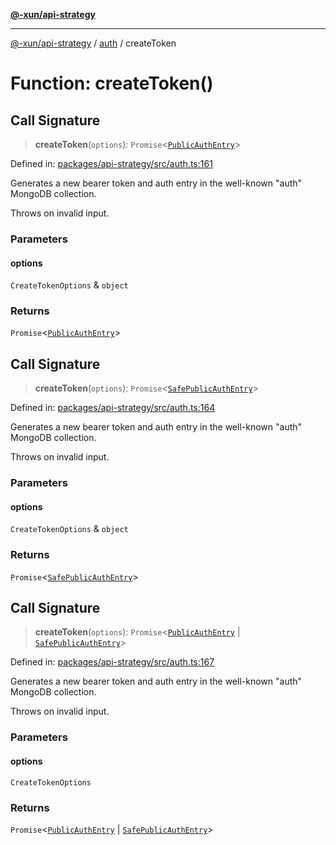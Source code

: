 [**@-xun/api-strategy**](../../README.md)

***

[@-xun/api-strategy](../../README.md) / [auth](../README.md) / createToken

# Function: createToken()

## Call Signature

> **createToken**(`options`): `Promise`\<[`PublicAuthEntry`](../types/type-aliases/PublicAuthEntry.md)\>

Defined in: [packages/api-strategy/src/auth.ts:161](https://github.com/Xunnamius/api-utils/blob/b785d9e67ba769b2480f64a9690c2911fb596cf7/packages/api-strategy/src/auth.ts#L161)

Generates a new bearer token and auth entry in the well-known "auth" MongoDB
collection.

Throws on invalid input.

### Parameters

#### options

`CreateTokenOptions` & `object`

### Returns

`Promise`\<[`PublicAuthEntry`](../types/type-aliases/PublicAuthEntry.md)\>

## Call Signature

> **createToken**(`options`): `Promise`\<[`SafePublicAuthEntry`](../types/type-aliases/SafePublicAuthEntry.md)\>

Defined in: [packages/api-strategy/src/auth.ts:164](https://github.com/Xunnamius/api-utils/blob/b785d9e67ba769b2480f64a9690c2911fb596cf7/packages/api-strategy/src/auth.ts#L164)

Generates a new bearer token and auth entry in the well-known "auth" MongoDB
collection.

Throws on invalid input.

### Parameters

#### options

`CreateTokenOptions` & `object`

### Returns

`Promise`\<[`SafePublicAuthEntry`](../types/type-aliases/SafePublicAuthEntry.md)\>

## Call Signature

> **createToken**(`options`): `Promise`\<[`PublicAuthEntry`](../types/type-aliases/PublicAuthEntry.md) \| [`SafePublicAuthEntry`](../types/type-aliases/SafePublicAuthEntry.md)\>

Defined in: [packages/api-strategy/src/auth.ts:167](https://github.com/Xunnamius/api-utils/blob/b785d9e67ba769b2480f64a9690c2911fb596cf7/packages/api-strategy/src/auth.ts#L167)

Generates a new bearer token and auth entry in the well-known "auth" MongoDB
collection.

Throws on invalid input.

### Parameters

#### options

`CreateTokenOptions`

### Returns

`Promise`\<[`PublicAuthEntry`](../types/type-aliases/PublicAuthEntry.md) \| [`SafePublicAuthEntry`](../types/type-aliases/SafePublicAuthEntry.md)\>
